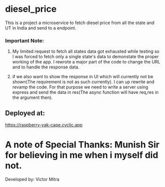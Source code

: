 # diesel_price
This is a project a microservice to fetch diesel price from all the state and UT in India and send to a endpoint.

### Important Note:
1. My limited request to fetch all states data got exhausted while testing so I was forced to fetch only a single state's data to demonstate the proper working of the app. I rewrote a major part of the code to change the URL and to handle the response data. 

2. if we also want to show the response in UI which will currently not be shown(The requirement is not as such currently). I can up rewrite and revamp the code. 
 For that purpose we need to write a server using express and send the data in res(The async function will have req,res in the argument then).  


## Deployed at: 
https://raspberry-yak-cape.cyclic.app

# A note of Special Thanks: Munish Sir for believing in me when i myself did not.

Developed by: Victor Mitra
